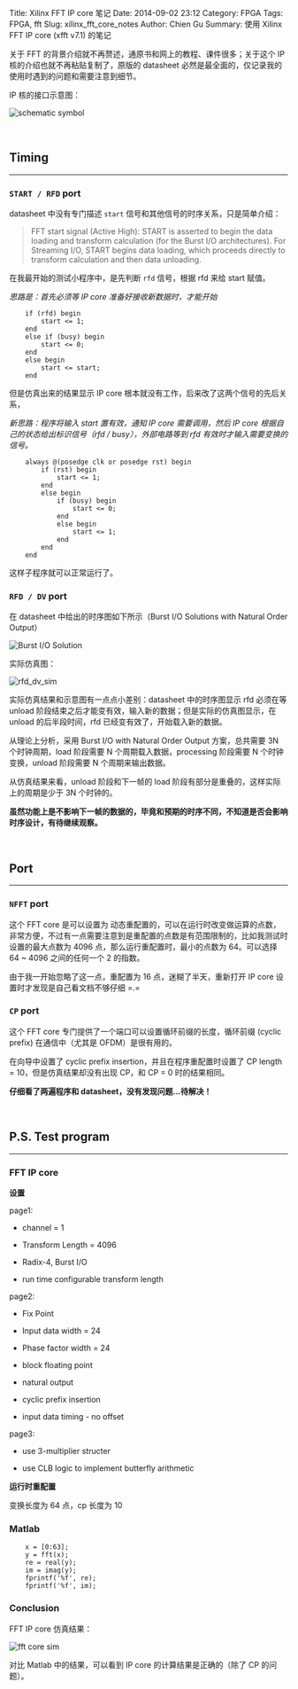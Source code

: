 Title: Xilinx FFT IP core 笔记
Date: 2014-09-02 23:12
Category: FPGA
Tags: FPGA, fft
Slug: xilinx_fft_core_notes
Author: Chien Gu
Summary: 使用 Xilinx FFT IP core (xfft v7.1) 的笔记

关于 FFT 的背景介绍就不再赘述，通原书和网上的教程、课件很多；关于这个 IP 核的介绍也就不再粘贴复制了，原版的 datasheet 必然是最全面的，仅记录我的使用时遇到的问题和需要注意到细节。

IP 核的接口示意图：

![schematic symbol](/images/xilinx_fft_core_notes/symbol.png)

<br>

## Timing
* * *

### `START / RFD` port

datasheet 中没有专门描述 `start` 信号和其他信号的时序关系，只是简单介绍：

> FFT start signal (Active High): START is asserted to begin the data loading and transform calculation (for the Burst I/O architectures). For Streaming I/O, START begins data loading, which proceeds directly to transform calculation and then data unloading.

在我最开始的测试小程序中，是先判断 `rfd` 信号，根据 rfd 来给 start 赋值。

*思路是：首先必须等 IP core 准备好接收新数据时，才能开始*

        if (rfd) begin
            start <= 1;
        end
        else if (busy) begin
            start <= 0;
        end
        else begin
            start <= start;
        end

但是仿真出来的结果显示 IP core 根本就没有工作，后来改了这两个信号的先后关系，

*新思路：程序将输入 start 置有效，通知 IP core 需要调用，然后 IP core 根据自己的状态给出标识信号（rfd / busy），外部电路等到 rfd 有效时才输入需要变换的信号。*


        always @(posedge clk or posedge rst) begin
            if (rst) begin
                start <= 1;
            end
            else begin
                if (busy) begin
                    start <= 0;
                end
                else begin
                    start <= 1;
                end
            end
        end

这样子程序就可以正常运行了。

### `RFD / DV` port

在 datasheet 中给出的时序图如下所示（Burst I/O Solutions with Natural Order Output）

![Burst I/O Solution](/images/xilinx_fft_core_notes/burst_io_solution.png)

实际仿真图：

![rfd_dv_sim](/images/xilinx_fft_core_notes/rfd_dv.png)

实际仿真结果和示意图有一点点小差别：datasheet 中的时序图显示 rfd 必须在等 unload 阶段结束之后才能变有效，输入新的数据；但是实际的仿真图显示，在 unload 的后半段时间，rfd 已经变有效了，开始载入新的数据。

从理论上分析，采用 Burst I/O with Natural Order Output 方案，总共需要 3N 个时钟周期，load 阶段需要 N 个周期载入数据，processing 阶段需要 N 个时钟变换，unload 阶段需要 N 个周期来输出数据。

从仿真结果来看，unload 阶段和下一帧的 load 阶段有部分是重叠的，这样实际上的周期是少于 3N 个时钟的。

**虽然功能上是不影响下一帧的数据的，毕竟和预期的时序不同，不知道是否会影响时序设计，有待继续观察。**

<br>

## Port
* * *

### `NFFT` port

这个 FFT core 是可以设置为 动态重配置的，可以在运行时改变做运算的点数，非常方便，不过有一点需要注意到是重配置的点数是有范围限制的，比如我测试时设置的最大点数为 4096 点，那么运行重配置时，最小的点数为 64。可以选择 64 ~ 4096 之间的任何一个 2 的指数。

由于我一开始忽略了这一点，重配置为 16 点，迷糊了半天，重新打开 IP core 设置时才发现是自己看文档不够仔细 =.=

### `CP` port

这个 FFT core 专门提供了一个端口可以设置循环前缀的长度，循环前缀 (cyclic prefix) 在通信中（尤其是 OFDM）是很有用的。

在向导中设置了 cyclic prefix insertion，并且在程序重配置时设置了 CP length = 10，但是仿真结果却没有出现 CP，和 CP = 0 时的结果相同。

**仔细看了两遍程序和 datasheet，没有发现问题...待解决！**

<br>

## P.S. Test program
* * *

### FFT IP core

**设置**

page1: 

+ channel = 1

+ Transform Length = 4096

+ Radix-4, Burst I/O

+ run time configurable transform length

page2:

+ Fix Point

+ Input data width  = 24

+ Phase factor width = 24

+ block floating point

+ natural output

+ cyclic prefix insertion

+ input data timing - no offset

page3:

+ use 3-multiplier structer

+ use CLB logic to implement butterfly arithmetic

**运行时重配置**

变换长度为 64 点，cp 长度为 10

### Matlab

        x = [0:63];
        y = fft(x);
        re = real(y);
        im = imag(y);
        fprintf('%f', re);
        fprintf('%f', im);

### Conclusion

FFT IP core 仿真结果：

![fft core sim](/images/xilinx_fft_core_notes/fft_core_sim.png)

对比 Matlab 中的结果，可以看到 IP core 的计算结果是正确的（除了 CP 的问题）。
